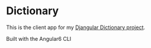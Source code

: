 # Dictionary
This is the client app for my [Djangular Dictionary project](https://github.com/kmhoran/django_dictionary_server).

Built with the Angular6 CLI
